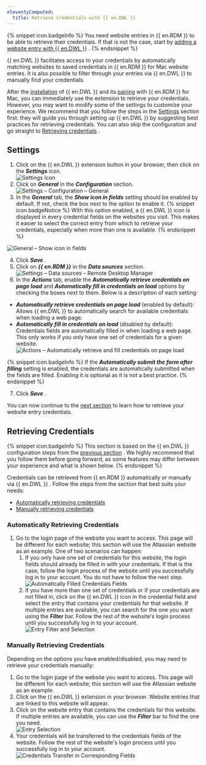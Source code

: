 ```yaml
---
eleventyComputed:
  title: Retrieve Credentials with {{ en.DWL }}
---
```

{% snippet icon.badgeInfo %} 
You need website entries in {{ en.RDM }} to be able to retrieve their credentials. If that is not the case, start by [adding a website entry with {{ en.DWL }}](/rdm/mac/dwl/using-devolutions-web-login/add-website-entry-with-dwl/) . 
{% endsnippet %}
 
{{ en.DWL }} facilitates access to your credentials by automatically matching websites to saved credentials in {{ en.RDM }} for Mac website entries. It is also possible to filter through your entries via {{ en.DWL }} to manually find your credentials.  

After the [installation](/rdm/mac/dwl/installation/) of {{ en.DWL }} and its [pairing](/rdm/mac/dwl/first-login-devolutions-web-login/) with {{ en.RDM }} for Mac, you can immediately use the extension to retrieve your credentials. However, you may want to modify some of the settings to customize your experience. We recommend that you follow the steps in the [Settings](#settings) section first: they will guide you through setting up {{ en.DWL }} by suggesting best practices for retrieving credentials. You can also skip the configuration and go straight to [Retrieving credentials](#retrieving-credentials) .  

## Settings 

1. Click on the {{ en.DWL }} extension button in your browser, then click on the ***Settings*** icon.  
![Settings Icon](https://webdevolutions.azureedge.net/docs/en/rdm/mac/RDMMac2051.png) 
1. Click on ***General*** in the ***Configuration*** section.  
![Settings – Configuration – General](https://webdevolutions.azureedge.net/docs/en/rdm/mac/RDMMac2027.png) 
1. In the ***General*** tab, the ***Show icon in fields*** setting should be enabled by default. If not, check the box next to the option to enable it. 
{% snippet icon.badgeNotice %} 
With this option enabled, a {{ en.DWL }} icon is displayed in every credential fields on the websites you visit. This makes it easier to select the correct entry from which to retrieve your credentials, especially when more than one is available. 
{% endsnippet %} 
 
![General – Show icon in fields](https://webdevolutions.azureedge.net/docs/en/rdm/mac/RDMMac2028.png) 

4. Click ***Save*** . 
1. Click on ***{{ en.RDM }}*** in the ***Data sources*** section.  
![Settings – Data sources – Remote Desktop Manager](https://webdevolutions.azureedge.net/docs/en/rdm/mac/RDMMac2029.png) 
1. In the ***Actions*** tab, enable the ***Automatically retrieve credentials on page load*** and ***Automatically fill in credentials on load*** options by checking the boxes next to them. Below is a description of each setting:  

* ***Automatically retrieve credentials on page load*** (enabled by default): Allows {{ en.DWL }} to automatically search for available credentials when loading a web page. 
* ***Automatically fill in credentials on load*** (disabled by default): Credentials fields are automatically filled in when loading a web page. This only works if you only have one set of credentials for a given website.  
![Actions – Automatically retrieve and fill credentials on page load](https://webdevolutions.azureedge.net/docs/en/rdm/mac/RDMMac2030.png) 

{% snippet icon.badgeInfo %} 
If the ***Automatically submit the form after filling*** setting is enabled, the credentials are automatically submitted when the fields are filled. Enabling it is optional as it is not a best practice. 
{% endsnippet %}
 
7. Click ***Save*** .  

You can now continue to the [next section](#retrieving-credentials) to learn how to retrieve your website entry credentials. 

## Retrieving Credentials 

{% snippet icon.badgeInfo %} 
This section is based on the {{ en.DWL }} configuration steps from the [previous section](#settings) . We highly recommend that you follow them before going forward, as some features may differ between your experience and what is shown below. 
{% endsnippet %}
 
Credentials can be retrieved from {{ en.RDM }} automatically or manually via {{ en.DWL }} . Follow the steps from the section that best suits your needs:  

* [Automatically retrieving credentials](#automatically-retrieving-credentials) 
* [Manually retrieving credentials](#manually-retrieving-credentials) 

### Automatically Retrieving Credentials 

1. Go to the login page of the website you want to access. This page will be different for each website; this section will use the Atlassian website as an example. One of two scenarios can happen:  
    1. If you only have one set of credentials for this website, the login fields should already be filled in with your credentials. If that is the case, follow the login process of the website until you successfully log in to your account. You do not have to follow the next step.  
    ![Automatically Filled Credentials Fields](https://webdevolutions.azureedge.net/docs/en/rdm/mac/RDMMac2053.png) 
    1. If you have more than one set of credentials or if your credentials are not filled in, click on the {{ en.DWL }} icon in the credential field and select the entry that contains your credentials for that website. If multiple entries are available, you can search for the one you want using the ***Filter*** bar. Follow the rest of the website's login process until you successfully log in to your account.  
    ![Entry Filter and Selection](https://webdevolutions.azureedge.net/docs/en/rdm/mac/RDMMac2054.png) 

### Manually Retrieving Credentials 

Depending on the options you have enabled/disabled, you may need to retrieve your credentials manually:  

1. Go to the login page of the website you want to access. This page will be different for each website; this section will use the Atlassian website as an example. 
1. Click on the {{ en.DWL }} extension in your browser. Website entries that are linked to this website will appear. 
1. Click on the website entry that contains the credentials for this website. If multiple entries are available, you can use the ***Filter*** bar to find the one you need.  
![Entry Selection](https://webdevolutions.azureedge.net/docs/en/rdm/mac/RDMMac2055.png) 
1. Your credentials will be transferred to the credentials fields of the website. Follow the rest of the website's login process until you successfully log in to your account.  
![Credentials Transfer in Corresponding Fields](https://webdevolutions.azureedge.net/docs/en/rdm/mac/RDMMac2052.png) 

